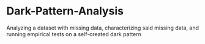 # Dark-Pattern-Analysis
Analyzing a dataset with missing data, characterizing said missing data, and running empirical tests on a self-created dark pattern
